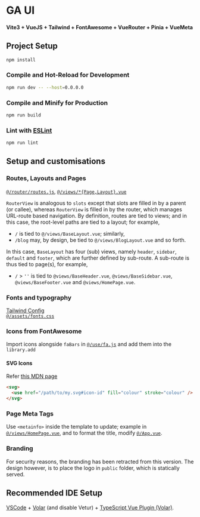 # GA UI

#### Vite3 + VueJS + Tailwind + FontAwesome + VueRouter + Pinia + VueMeta


## Project Setup

```sh
npm install
```

### Compile and Hot-Reload for Development

```sh
npm run dev -- --host=0.0.0.0
```

### Compile and Minify for Production

```sh
npm run build
```

### Lint with [ESLint](https://eslint.org/)

```sh
npm run lint
```

## Setup and customisations

### Routes, Layouts and Pages

[`@/router/routes.js`](./src/router/routes.js),
[`@/views/*{Page,Layout}.vue`](./src/views)

`RouterView` is analogous to `slots` except that slots
are filled in by a parent (or callee), whereas
`RouterView` is filled in by the router, which manages
URL-route based navigation. By definition, routes are
tied to views; and in this case, the root-level paths are
tied to a layout; for example,

+ `/` is tied to `@/views/BaseLayout.vue`; similarly,
+ `/blog` may, by design, be tied to
  `@/views/BlogLayout.vue` and so forth.

In this case, `BaseLayout` has four (sub) views, namely
`header`, `sidebar`, `default` and `footer`, which are
further defined by sub-route. A sub-route is thus tied
to page(s), for example,

+ `/` > `''` is tied to `@views/BaseHeader.vue`,
  `@views/BaseSidebar.vue`, `@views/BaseFooter.vue` and
  `@views/HomePage.vue`.

### Fonts and typography

[Tailwind Config](./tailwind.config.js)  
[`@/assets/fonts.css`](./src/assets/fonts.css)

### Icons from FontAwesome ###

Import icons alongside `faBars` in
[`@/use/fa.js`](./src/use/fa.js) and add them into the `library.add`

#### SVG Icons ####

Refer [this MDN
page](https://developer.mozilla.org/en-US/docs/Web/SVG/Element/use)

````html
<svg>
  <use href="/path/to/my.svg#icon-id" fill="colour" stroke="colour" />
</svg>
````

### Page Meta Tags ###

Use `<metainfo>` inside the template to update; example
in [`@/views/HomePage.vue`](./src/views/HomePage.vue),
and to format the title, modify
[`@/App.vue`](./src/App.vue).

### Branding ###

For security reasons, the branding has been retracted
from this version. The design however, is to place the
logo in `public` folder, which is statically served.

## Recommended IDE Setup

[VSCode](https://code.visualstudio.com/) +
[Volar](https://marketplace.visualstudio.com/items?itemName=Vue.volar)
(and disable Vetur) + [TypeScript Vue Plugin
(Volar)](https://marketplace.visualstudio.com/items?itemName=Vue.vscode-typescript-vue-plugin).

